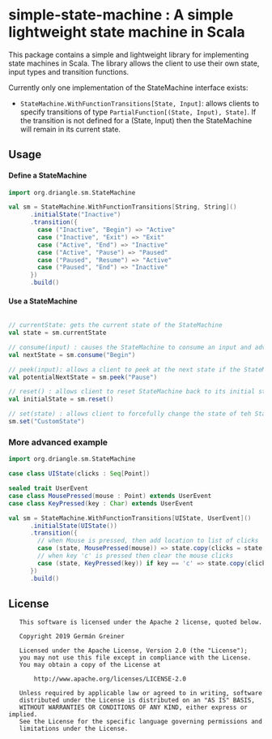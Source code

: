 # simple-state-machine : A simple lightweight state machine in Scala

This package contains a simple and lightweight library for implementing state machines in Scala.
The library allows the client to use their own state, input types and transition functions.

Currently only one implementation of the StateMachine interface exists:
- `StateMachine.WithFunctionTransitions[State, Input]`: allows clients to specify transitions of type `PartialFunction[(State, Input), State]`. 
   If the transition is not defined for a (State, Input) then the StateMachine will remain in its current state.

## Usage


#### Define a StateMachine

```scala
import org.driangle.sm.StateMachine

val sm = StateMachine.WithFunctionTransitions[String, String]()
      .initialState("Inactive")
      .transition({
        case ("Inactive", "Begin") => "Active"
        case ("Inactive", "Exit") => "Exit"
        case ("Active", "End") => "Inactive"
        case ("Active", "Pause") => "Paused"
        case ("Paused", "Resume") => "Active"
        case ("Paused", "End") => "Inactive"
      })
      .build()
```
#### Use a StateMachine

```scala

// currentState: gets the current state of the StateMachine
val state = sm.currentState 

// consume(input) : causes the StateMachine to consume an input and advance to the next state according to its transition function
val nextState = sm.consume("Begin") 

// peek(input): allows a client to peek at the next state if the StateMachine were to consume the given input.
val potentialNextState = sm.peek("Pause")

// reset() : allows client to reset StateMachine back to its initial state
val initialState = sm.reset()

// set(state) : allows client to forcefully change the state of teh StateMachine
sm.set("CustomState")
```

### More advanced example
```scala
import org.driangle.sm.StateMachine

case class UIState(clicks : Seq[Point])

sealed trait UserEvent
case class MousePressed(mouse : Point) extends UserEvent
case class KeyPressed(key : Char) extends UserEvent

val sm = StateMachine.WithFunctionTransitions[UIState, UserEvent]()
      .initialState(UIState())
      .transition({
        // when Mouse is pressed, then add location to list of clicks
        case (state, MousePressed(mouse)) => state.copy(clicks = state.clicks :+ mouse)
        // when key 'c' is pressed then clear the mouse clicks
        case (state, KeyPressed(key)) if key == 'c' => state.copy(clicks = List.empty)
      })
      .build()
```

## License
```
   This software is licensed under the Apache 2 license, quoted below.

   Copyright 2019 Germán Greiner

   Licensed under the Apache License, Version 2.0 (the "License");
   you may not use this file except in compliance with the License.
   You may obtain a copy of the License at

       http://www.apache.org/licenses/LICENSE-2.0

   Unless required by applicable law or agreed to in writing, software
   distributed under the License is distributed on an "AS IS" BASIS,
   WITHOUT WARRANTIES OR CONDITIONS OF ANY KIND, either express or implied.
   See the License for the specific language governing permissions and
   limitations under the License.
```
